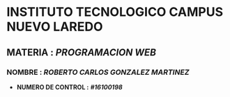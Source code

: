 # INSTITUTO TECNOLOGICO CAMPUS NUEVO LAREDO
## MATERIA : ***PROGRAMACION WEB***
### NOMBRE : ***ROBERTO CARLOS GONZALEZ MARTINEZ***
- **NUMERO DE CONTROL :** ***#16100198***